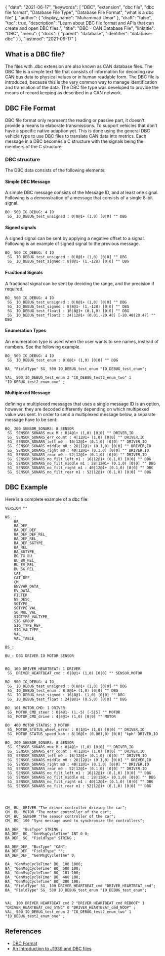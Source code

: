 {
  "date": "2021-06-17",
  "keywords": [
    "DBC",
    "extension",
    "dbc file",
    "dbc file format",
    "Database File Type",
    "Database File Format",
    "what is a dbc file"
  ],
  "author": {
    "display_name": "Muhammad Umar"
  },
  "draft": "false",
  "toc": true,
  "description": "Learn about DBC file format and APIs that can create and open DBC files.",
  "title": "DBC - CAN Database File",
  "linktitle": "DBC",
  "menu": {
    "docs": {
      "parent": "database",
      "identifier": "database-dbc"
    }
  },
  "lastmod": "2021-06-17"
}

## What is a DBC file?
The files with .dbc extension are also known as CAN database files. The DBC file is a simple text file that consists of information for decoding raw CAN bus data to physical values or in human readable form. The DBC file is introduced, because this is the very common way to manage identification and translation of the data. The DBC file type was developed to provide the means of record keeping as described in a CAN network.

## DBC File Format
DBC file format only represent the reading or passive part, it doesn't provide a means to elaborate transmissions. To support vehicles that don’t have a specific native adaption yet. This is done using the general DBC vehicle type to use DBC files to translate CAN data into metrics. Each message in a DBC becomes a C structure with the signals being the members of the C structure.

### DBC structure
The DBC data consists of the following elements:

#### Simple DBC Message
A simple DBC message consists of the Message ID, and at least one signal. Following is a demonstration of a message that consists of a single 8-bit signal. 

```
BO_ 500 IO_DEBUG: 4 IO
 SG_ IO_DEBUG_test_unsigned : 0|8@1+ (1,0) [0|0] "" DBG
```
#### Signed signals
A signed signal can be sent by applying a negative offset to a signal. Following is an example of signed signal to the previous message.

```
BO_ 500 IO_DEBUG: 4 IO
 SG_ IO_DEBUG_test_unsigned : 0|8@1+ (1,0) [0|0] "" DBG
 SG_ IO_DEBUG_test_signed : 8|8@1- (1,-128) [0|0] "" DBG
```
#### Fractional Signals
A fractional signal can be sent by deciding the range, and the precision if required.

```
BO_ 500 IO_DEBUG: 4 IO
 SG_ IO_DEBUG_test_unsigned : 0|8@1+ (1,0) [0|0] "" DBG
 SG_ IO_DEBUG_test_signed : 8|8@1- (1,-128) [0|0] "" DBG
 SG_ IO_DEBUG_test_float1 : 16|8@1+ (0.1,0) [0|0] "" DBG
 SG_ IO_DEBUG_test_float2 : 24|12@1+ (0.01,-20.48) [-20.48|20.47] "" DBG
```
#### Enumeration Types
An enumeration type is used when the user wants to see names, instead of numbers. See the following example.

```
BO_ 500 IO_DEBUG: 4 IO
 SG_ IO_DEBUG_test_enum : 8|8@1+ (1,0) [0|0] "" DBG

BA_ "FieldType" SG_ 500 IO_DEBUG_test_enum "IO_DEBUG_test_enum";

VAL_ 500 IO_DEBUG_test_enum 2 "IO_DEBUG_test2_enum_two" 1 "IO_DEBUG_test2_enum_one" ;
```
#### Multiplexed Message
defining a multiplexed messages that uses a single message ID is an option, however, they are decoded differently depending on which multipexed value was sent. In order to send a multiplexed message below, a separate message have to be sent:

```
BO_ 200 SENSOR_SONARS: 8 SENSOR
 SG_ SENSOR_SONARS_mux M : 0|4@1+ (1,0) [0|0] "" DRIVER,IO
 SG_ SENSOR_SONARS_err_count : 4|12@1+ (1,0) [0|0] "" DRIVER,IO
 SG_ SENSOR_SONARS_left m0 : 16|12@1+ (0.1,0) [0|0] "" DRIVER,IO
 SG_ SENSOR_SONARS_middle m0 : 28|12@1+ (0.1,0) [0|0] "" DRIVER,IO
 SG_ SENSOR_SONARS_right m0 : 40|12@1+ (0.1,0) [0|0] "" DRIVER,IO
 SG_ SENSOR_SONARS_rear m0 : 52|12@1+ (0.1,0) [0|0] "" DRIVER,IO
 SG_ SENSOR_SONARS_no_filt_left m1 : 16|12@1+ (0.1,0) [0|0] "" DBG
 SG_ SENSOR_SONARS_no_filt_middle m1 : 28|12@1+ (0.1,0) [0|0] "" DBG
 SG_ SENSOR_SONARS_no_filt_right m1 : 40|12@1+ (0.1,0) [0|0] "" DBG
 SG_ SENSOR_SONARS_no_filt_rear m1 : 52|12@1+ (0.1,0) [0|0] "" DBG
```

## DBC Example

Here is a complete example of a dbc file:

```
VERSION ""

NS_ :
	BA_
	BA_DEF_
	BA_DEF_DEF_
	BA_DEF_DEF_REL_
	BA_DEF_REL_
	BA_DEF_SGTYPE_
	BA_REL_
	BA_SGTYPE_
	BO_TX_BU_
	BU_BO_REL_
	BU_EV_REL_
	BU_SG_REL_
	CAT_
	CAT_DEF_
	CM_
	ENVVAR_DATA_
	EV_DATA_
	FILTER
	NS_DESC_
	SGTYPE_
	SGTYPE_VAL_
	SG_MUL_VAL_
	SIGTYPE_VALTYPE_
	SIG_GROUP_
	SIG_TYPE_REF_
	SIG_VALTYPE_
	VAL_
	VAL_TABLE_

BS_:

BU_: DBG DRIVER IO MOTOR SENSOR


BO_ 100 DRIVER_HEARTBEAT: 1 DRIVER
 SG_ DRIVER_HEARTBEAT_cmd : 0|8@1+ (1,0) [0|0] "" SENSOR,MOTOR

BO_ 500 IO_DEBUG: 4 IO
 SG_ IO_DEBUG_test_unsigned : 0|8@1+ (1,0) [0|0] "" DBG
 SG_ IO_DEBUG_test_enum : 8|8@1+ (1,0) [0|0] "" DBG
 SG_ IO_DEBUG_test_signed : 16|8@1- (1,0) [0|0] "" DBG
 SG_ IO_DEBUG_test_float : 24|8@1+ (0.5,0) [0|0] "" DBG

BO_ 101 MOTOR_CMD: 1 DRIVER
 SG_ MOTOR_CMD_steer : 0|4@1- (1,-5) [-5|5] "" MOTOR
 SG_ MOTOR_CMD_drive : 4|4@1+ (1,0) [0|9] "" MOTOR

BO_ 400 MOTOR_STATUS: 3 MOTOR
 SG_ MOTOR_STATUS_wheel_error : 0|1@1+ (1,0) [0|0] "" DRIVER,IO
 SG_ MOTOR_STATUS_speed_kph : 8|16@1+ (0.001,0) [0|0] "kph" DRIVER,IO

BO_ 200 SENSOR_SONARS: 8 SENSOR
 SG_ SENSOR_SONARS_mux M : 0|4@1+ (1,0) [0|0] "" DRIVER,IO
 SG_ SENSOR_SONARS_err_count : 4|12@1+ (1,0) [0|0] "" DRIVER,IO
 SG_ SENSOR_SONARS_left m0 : 16|12@1+ (0.1,0) [0|0] "" DRIVER,IO
 SG_ SENSOR_SONARS_middle m0 : 28|12@1+ (0.1,0) [0|0] "" DRIVER,IO
 SG_ SENSOR_SONARS_right m0 : 40|12@1+ (0.1,0) [0|0] "" DRIVER,IO
 SG_ SENSOR_SONARS_rear m0 : 52|12@1+ (0.1,0) [0|0] "" DRIVER,IO
 SG_ SENSOR_SONARS_no_filt_left m1 : 16|12@1+ (0.1,0) [0|0] "" DBG
 SG_ SENSOR_SONARS_no_filt_middle m1 : 28|12@1+ (0.1,0) [0|0] "" DBG
 SG_ SENSOR_SONARS_no_filt_right m1 : 40|12@1+ (0.1,0) [0|0] "" DBG
 SG_ SENSOR_SONARS_no_filt_rear m1 : 52|12@1+ (0.1,0) [0|0] "" DBG




CM_ BU_ DRIVER "The driver controller driving the car";
CM_ BU_ MOTOR "The motor controller of the car";
CM_ BU_ SENSOR "The sensor controller of the car";
CM_ BO_ 100 "Sync message used to synchronize the controllers";

BA_DEF_ "BusType" STRING ;
BA_DEF_ BO_ "GenMsgCycleTime" INT 0 0;
BA_DEF_ SG_ "FieldType" STRING ;

BA_DEF_DEF_ "BusType" "CAN";
BA_DEF_DEF_ "FieldType" "";
BA_DEF_DEF_ "GenMsgCycleTime" 0;

BA_ "GenMsgCycleTime" BO_ 100 1000;
BA_ "GenMsgCycleTime" BO_ 500 100;
BA_ "GenMsgCycleTime" BO_ 101 100;
BA_ "GenMsgCycleTime" BO_ 400 100;
BA_ "GenMsgCycleTime" BO_ 200 100;
BA_ "FieldType" SG_ 100 DRIVER_HEARTBEAT_cmd "DRIVER_HEARTBEAT_cmd";
BA_ "FieldType" SG_ 500 IO_DEBUG_test_enum "IO_DEBUG_test_enum";


VAL_ 100 DRIVER_HEARTBEAT_cmd 2 "DRIVER_HEARTBEAT_cmd_REBOOT" 1 "DRIVER_HEARTBEAT_cmd_SYNC" 0 "DRIVER_HEARTBEAT_cmd_NOOP" ;
VAL_ 500 IO_DEBUG_test_enum 2 "IO_DEBUG_test2_enum_two" 1 "IO_DEBUG_test2_enum_one" ;

```







## References ##

* [DBC Format](http://socialledge.com/sjsu/index.php/DBC_Format)
* [An Introduction to J1939 and DBC files](https://www.kvaser.com/developer-blog/an-introduction-j1939-and-dbc-files/)
